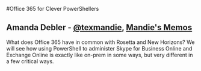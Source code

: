 #Office 365 for Clever PowerShellers
## Amanda Debler - [@texmandie](https://twitter.com/texmandie), [Mandie's Memos](https://mandie.net)
What does Office 365 have in common with Rosetta and New Horizons? We will see how using PowerShell to administer Skype for Business Online and Exchange Online is exactly like on-prem in some ways, but very different in a few critical ways.
